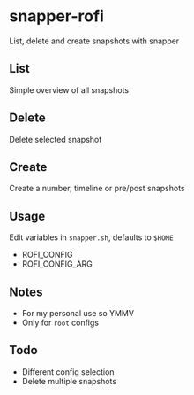 # snapper-rofi
List, delete and create snapshots with snapper

## List
Simple overview of all snapshots

## Delete
Delete selected snapshot

## Create
Create a number, timeline or pre/post snapshots

## Usage
Edit variables in `snapper.sh`, defaults to `$HOME`
- ROFI_CONFIG
- ROFI_CONFIG_ARG

## Notes
- For my personal use so YMMV
- Only for `root` configs

## Todo
- Different config selection
- Delete multiple snapshots

